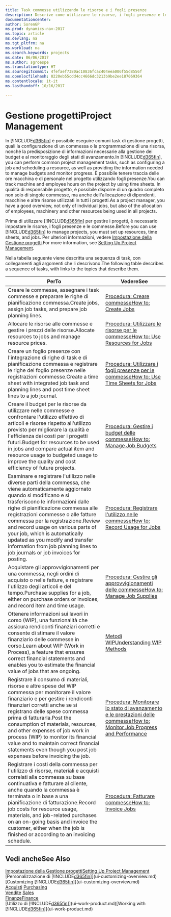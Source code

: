 ```yaml
---
title: Task commesse utilizzando le risorse e i fogli presenze
description: Descrive come utilizzare le risorse, i fogli presenze e le commesse per gestire progetti.
documentationcenter: 
author: SorenGP
ms.prod: dynamics-nav-2017
ms.topic: article
ms.devlang: na
ms.tgt_pltfrm: na
ms.workload: na
ms.search.keywords: projects
ms.date: 06/06/2017
ms.author: sgroespe
ms.translationtype: HT
ms.sourcegitcommit: 4fefaef7380ac10836fcac404eea006f55d8556f
ms.openlocfilehash: 0220eb55cdd4cc4666dc3213b9be2ee187069364
ms.contentlocale: it-it
ms.lasthandoff: 10/16/2017

---
```

# <a name="project-management"></a><span data-ttu-id="7eba4-103">Gestione progetti</span><span class="sxs-lookup"><span data-stu-id="7eba4-103">Project Management</span></span>
<span data-ttu-id="7eba4-104">In [!INCLUDE[d365fin](includes/d365fin_md.md)] è possibile eseguire comuni task di gestione progetti, quali la configurazione di un commessa o la programmazione di una risorsa, nonché la predisposizione di informazioni necessarie alla gestione dei budget e al monitoraggio degli stati di avanzamento.</span><span class="sxs-lookup"><span data-stu-id="7eba4-104">In [!INCLUDE[d365fin](includes/d365fin_md.md)], you can perform common project management tasks, such as configuring a job and scheduling a resource, as well as providing the information needed to manage budgets and monitor progress.</span></span> <span data-ttu-id="7eba4-105">È possibile tenere traccia delle ore macchina e di personale nel progetto utilizzando fogli presenze.</span><span class="sxs-lookup"><span data-stu-id="7eba4-105">You can track machine and employee hours on the project by using time sheets.</span></span> <span data-ttu-id="7eba4-106">In qualità di responsabile progetto, è possibile disporre di un quadro completo non solo di singole commesse, ma anche dell'allocazione di dipendenti, macchine e altre risorse utilizzati in tutti i progetti.</span><span class="sxs-lookup"><span data-stu-id="7eba4-106">As a project manager, you have a good overview, not only of individual jobs, but also of the allocation of employees, machinery and other resources being used in all projects.</span></span>

<span data-ttu-id="7eba4-107">Prima di utilizzare [!INCLUDE[d365fin](includes/d365fin_md.md)] per gestire i progetti, è necessario impostare le risorse, i fogli presenze e le commesse.</span><span class="sxs-lookup"><span data-stu-id="7eba4-107">Before you can use [!INCLUDE[d365fin](includes/d365fin_md.md)] to manage projects, you must set up resources, time sheets, and jobs.</span></span> <span data-ttu-id="7eba4-108">Per ulteriori informazioni, vedere [Impostazione della Gestione progetti](projects-setup-projects.md).</span><span class="sxs-lookup"><span data-stu-id="7eba4-108">For more information, see [Setting Up Project Management](projects-setup-projects.md).</span></span>  

<span data-ttu-id="7eba4-109">Nella tabella seguente viene descritta una sequenza di task, con collegamenti agli argomenti che li descrivono.</span><span class="sxs-lookup"><span data-stu-id="7eba4-109">The following table describes a sequence of tasks, with links to the topics that describe them.</span></span>

| <span data-ttu-id="7eba4-110">Per</span><span class="sxs-lookup"><span data-stu-id="7eba4-110">To</span></span> | <span data-ttu-id="7eba4-111">Vedere</span><span class="sxs-lookup"><span data-stu-id="7eba4-111">See</span></span> |
| --- | --- |
| <span data-ttu-id="7eba4-112">Creare le commesse, assegnare i task commesse e preparare le righe di pianificazione commessa.</span><span class="sxs-lookup"><span data-stu-id="7eba4-112">Create jobs, assign job tasks, and prepare job planning lines.</span></span> |[<span data-ttu-id="7eba4-113">Procedura: Creare commesse</span><span class="sxs-lookup"><span data-stu-id="7eba4-113">How to: Create Jobs</span></span>](projects-how-create-jobs.md) |
| <span data-ttu-id="7eba4-114">Allocare le risorse alle commesse e gestire i prezzi delle risorse.</span><span class="sxs-lookup"><span data-stu-id="7eba4-114">Allocate resources to jobs and manage resource prices.</span></span> |[<span data-ttu-id="7eba4-115">Procedura: Utilizzare le risorse per le commesse</span><span class="sxs-lookup"><span data-stu-id="7eba4-115">How to: Use Resources for Jobs</span></span>](projects-how-use-resources.md) |
| <span data-ttu-id="7eba4-116">Creare un foglio presenze con l'integrazione di righe di task e di pianificazione commessa e registrare le righe del foglio presenze nelle registrazioni commesse.</span><span class="sxs-lookup"><span data-stu-id="7eba4-116">Create a time sheet with integrated job task and planning lines and post time sheet lines to a job journal.</span></span> |[<span data-ttu-id="7eba4-117">Procedura: Utilizzare i fogli presenze per le commesse</span><span class="sxs-lookup"><span data-stu-id="7eba4-117">How to: Use Time Sheets for Jobs</span></span>](projects-how-use-time-sheets.md) |
| <span data-ttu-id="7eba4-118">Creare il budget per le risorse da utilizzare nelle commesse e confrontare l'utilizzo effettivo di articoli e risorse rispetto all'utilizzo previsto per migliorare la qualità e l'efficienza dei costi per i progetti futuri.</span><span class="sxs-lookup"><span data-stu-id="7eba4-118">Budget for resources to be used in jobs and compare actual item and resource usage to budgeted usage to improve the quality and cost efficiency of future projects.</span></span> |[<span data-ttu-id="7eba4-119">Procedura: Gestire i budget delle commesse</span><span class="sxs-lookup"><span data-stu-id="7eba4-119">How to: Manage Job Budgets</span></span>](projects-how-manage-budgets.md) |
| <span data-ttu-id="7eba4-120">Esaminare e registrare l'utilizzo nelle diverse parti della commessa, che viene automaticamente aggiornato quando si modificano e si trasferiscono le informazioni dalle righe di pianificazione commessa alle registrazioni commesse o alle fatture commessa per la registrazione.</span><span class="sxs-lookup"><span data-stu-id="7eba4-120">Review and record usage on various parts of your job, which is automatically updated as you modify and transfer information from job planning lines to job journals or job invoices for posting.</span></span> |[<span data-ttu-id="7eba4-121">Procedura: Registrare l'utilizzo nelle commesse</span><span class="sxs-lookup"><span data-stu-id="7eba4-121">How to: Record Usage for Jobs</span></span>](projects-how-record-job-usage.md) |
| <span data-ttu-id="7eba4-122">Acquistare gli approvvigionamenti per una commessa, negli ordini di acquisto o nelle fatture, e registrare l'utilizzo degli articoli e del tempo.</span><span class="sxs-lookup"><span data-stu-id="7eba4-122">Purchase supplies for a job, either on purchase orders or invoices, and record item and time usage.</span></span> |[<span data-ttu-id="7eba4-123">Procedura: Gestire gli approvvigionamenti delle commesse</span><span class="sxs-lookup"><span data-stu-id="7eba4-123">How to: Manage Job Supplies</span></span>](projects-how-manage-project-supplies.md) |
| <span data-ttu-id="7eba4-124">Ottenere informazioni sui lavori in corso (WIP), una funzionalità che assicura rendiconti finanziari corretti e consente di stimare il valore finanziario delle commesse in corso.</span><span class="sxs-lookup"><span data-stu-id="7eba4-124">Learn about WIP (Work in Process), a feature that ensures correct financial statements and enables you to estimate the financial value of jobs that are ongoing.</span></span> |[<span data-ttu-id="7eba4-125">Metodi WIP</span><span class="sxs-lookup"><span data-stu-id="7eba4-125">Understanding WIP Methods</span></span>](projects-understanding-wip.md) |
| <span data-ttu-id="7eba4-126">Registrare il consumo di materiali, risorse e altre spese del WIP commessa per monitorare il valore finanziario e per gestire i rendiconti finanziari corretti anche se si registrano delle spese commessa prima di fatturarla.</span><span class="sxs-lookup"><span data-stu-id="7eba4-126">Post the consumption of materials, resources, and other expenses of job work in process (WIP) to monitor its financial value and to maintain correct financial statements even though you post job expenses before invoicing the job.</span></span> |[<span data-ttu-id="7eba4-127">Procedura: Monitorare lo stato di avanzamento e le prestazioni delle commesse</span><span class="sxs-lookup"><span data-stu-id="7eba4-127">How to: Monitor Job Progress and Performance</span></span>](projects-how-monitor-progress-performance.md) |
| <span data-ttu-id="7eba4-128">Registrare i costi della commessa per l'utilizzo di risorse, materiali e acquisti correlati alla commessa su base continuativa e fatturare al cliente, anche quando la commessa è terminata o in base a una pianificazione di fatturazione.</span><span class="sxs-lookup"><span data-stu-id="7eba4-128">Record job costs for resource usage, materials, and job-related purchases on an on-going basis and invoice the customer, either when the job is finished or according to an invoicing schedule.</span></span> |[<span data-ttu-id="7eba4-129">Procedura: Fatturare commesse</span><span class="sxs-lookup"><span data-stu-id="7eba4-129">How to: Invoice Jobs</span></span>](projects-how-invoice-jobs.md) |

## <a name="see-also"></a><span data-ttu-id="7eba4-130">Vedi anche</span><span class="sxs-lookup"><span data-stu-id="7eba4-130">See Also</span></span>
[<span data-ttu-id="7eba4-131">Impostazione della Gestione progetti</span><span class="sxs-lookup"><span data-stu-id="7eba4-131">Setting Up Project Management</span></span>](projects-setup-projects.md)  
<span data-ttu-id="7eba4-132">[Personalizzazione di [!INCLUDE[d365fin](includes/d365fin_md.md)]](ui-customizing-overview.md)    </span><span class="sxs-lookup"><span data-stu-id="7eba4-132">[Customizing [!INCLUDE[d365fin](includes/d365fin_md.md)]](ui-customizing-overview.md)    </span></span>  
<span data-ttu-id="7eba4-133">[Acquisti](purchasing-manage-purchasing.md)       </span><span class="sxs-lookup"><span data-stu-id="7eba4-133">[Purchasing](purchasing-manage-purchasing.md)       </span></span>  
<span data-ttu-id="7eba4-134">[Vendite](sales-manage-sales.md)  </span><span class="sxs-lookup"><span data-stu-id="7eba4-134">[Sales](sales-manage-sales.md)  </span></span>  
[<span data-ttu-id="7eba4-135">Finanze</span><span class="sxs-lookup"><span data-stu-id="7eba4-135">Finance</span></span>](finance.md)  
<span data-ttu-id="7eba4-136">[Utilizzo di [!INCLUDE[d365fin](includes/d365fin_md.md)]](ui-work-product.md)</span><span class="sxs-lookup"><span data-stu-id="7eba4-136">[Working with [!INCLUDE[d365fin](includes/d365fin_md.md)]](ui-work-product.md)</span></span>  

